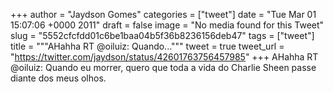
+++
author = "Jaydson Gomes"
categories = ["tweet"]
date = "Tue Mar 01 15:07:06 +0000 2011"
draft = false
image = "No media found for this Tweet"
slug = "5552cfcfdd01c6be1baa04b5f36b8236156deb47"
tags = ["tweet"]
title = """AHahha RT @oiluiz: Quando..."""
tweet = true
tweet_url = "https://twitter.com/jaydson/status/42601763756457985"
+++
AHahha RT @oiluiz: Quando eu morrer, quero que toda a vida do Charlie Sheen passe diante dos meus olhos.

